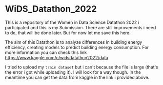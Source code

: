 # WiDS_Datathon_2022
This is a repository of the Women in Data Science Datathon 2022 i participated and this is my Submission. There are still improvements i need to do, that will be done later. But for now let me save this here.

The aim of this Datathon is to analyze differences in building energy efficiency, creating models to predict building energy consumption. For more information you can check this link https://www.kaggle.com/c/widsdatathon2022/data

I tried to upload my `train dataset` but i can't because the file is large (that's the error i got while uploading it). I will look for a way though. In the meantime you can get the data from kaggle in the link i provided above.
